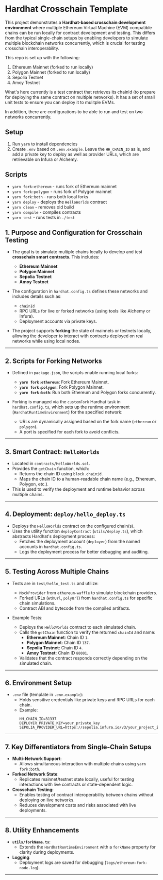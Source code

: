# Hardhat Crosschain Template

This project demonstrates a **Hardhat-based crosschain development environment** where multiple Ethereum Virtual Machine (EVM) compatible chains can be run locally for contract development and testing. This differs from the typical single-chain setups by enabling developers to simulate multiple blockchain networks concurrently, which is crucial for testing crosschain interoperability.

This repo is set up with the following: 
1) Ethereum Mainnet (forked to run locally)
2) Polygon Mainnet (forked to run locally)
3) Sepolia Testnet 
4) Amoy Testnet

What's here currently is a test contract that retrieves its chainId (to prepare for deploying the same contract on multiple networks). It has a set of small unit tests to ensure you can deploy it to mulitple EVMs. 

In addition, there are configurations to be able to run and test on two networks concurrently.

## Setup
1) Run `yarn` to install dependencies
2) Create `.env` based on `.env.example`. Leave the `HH_CHAIN_ID` as is, and add a private key to deploy as well as provider URLs, which are retrievable on Infura or Alchemy.

## Scripts
- `yarn fork:ethereum` - runs fork of Ethereum mainnet
- `yarn fork:polygon` - runs fork of Polygon mainnet
- `yarn fork:both` - runs both local forks
- `yarn deploy` - deploys the `HelloWorlds` contract
- `yarn clean` - removes old build
- `yarn compile` - compiles contracts
- `yarn test` - runs tests in `./test`

## 1. **Purpose and Configuration for Crosschain Testing**
   - The goal is to simulate multiple chains locally to develop and test **crosschain smart contracts**. This includes:
     - **Ethereum Mainnet**
     - **Polygon Mainnet**
     - **Sepolia Testnet**
     - **Amoy Testnet**

   - The configuration in `hardhat.config.ts` defines these networks and includes details such as:
     - `chainId`
     - RPC URLs for live or forked networks (using tools like Alchemy or Infura).
     - Deployment accounts via private keys.

   - The project supports **forking** the state of mainnets or testnets locally, allowing the developer to interact with contracts deployed on real networks while using local nodes.

---

## 2. **Scripts for Forking Networks**
   - Defined in `package.json`, the scripts enable running local forks:
     - **`yarn fork:ethereum`**: Fork Ethereum Mainnet.
     - **`yarn fork:polygon`**: Fork Polygon Mainnet.
     - **`yarn fork:both`**: Run both Ethereum and Polygon forks concurrently.
   
   - Forking is managed via the `customFork` Hardhat task in `hardhat.config.ts`, which sets up the runtime environment (`HardhatRuntimeEnvironment`) for the specified network:
     - URLs are dynamically assigned based on the fork name (`ethereum` or `polygon`).
     - A port is specified for each fork to avoid conflicts.

---

## 3. **Smart Contract: `HelloWorlds`**
   - Located in `contracts/HelloWorlds.sol`.
   - Provides the `getChain` function, which:
     - Returns the chain ID using `block.chainid`.
     - Maps the chain ID to a human-readable chain name (e.g., Ethereum, Polygon, etc.).
   - This is used to verify the deployment and runtime behavior across multiple chains.

---

## 4. **Deployment: `deploy/hello_deploy.ts`**
   - Deploys the `HelloWorlds` contract on the configured chain(s).
   - Uses the utility function `deployContract` (`utils/deploy.ts`), which abstracts Hardhat's deployment process:
     - Fetches the deployment account (`deployer`) from the named accounts in `hardhat.config.ts`.
     - Logs the deployment process for better debugging and auditing.

---

## 5. **Testing Across Multiple Chains**
   - Tests are in `test/hello_test.ts` and utilize:
     - `MockProvider` from `ethereum-waffle` to simulate blockchain providers.
     - Forked URLs (`ethUrl`, `polyUrl`) from `hardhat.config.ts` for specific chain simulations.
     - Contract ABI and bytecode from the compiled artifacts.

   - Example Tests:
     - Deploys the `HelloWorlds` contract to each simulated chain.
     - Calls the `getChain` function to verify the returned `chainId` and name:
       - **Ethereum Mainnet**: Chain ID `1`.
       - **Polygon Mainnet**: Chain ID `137`.
       - **Sepolia Testnet**: Chain ID `4`.
       - **Amoy Testnet**: Chain ID `80001`.
     - Validates that the contract responds correctly depending on the simulated chain.

---

## 6. **Environment Setup**
   - `.env` file (template in `.env.example`):
     - Holds sensitive credentials like private keys and RPC URLs for each chain.
     - Example:
       ```
       HH_CHAIN_ID=31337
       DEPLOYER_PRIVATE_KEY=your_private_key
       SEPOLIA_PROVIDER_URL=https://sepolia.infura.io/v3/your_project_id
       ```

---

## 7. **Key Differentiators from Single-Chain Setups**
   - **Multi-Network Support**:
     - Allows simultaneous interaction with multiple chains using `yarn fork:both`.
   - **Forked Network State**:
     - Replicates mainnet/testnet state locally, useful for testing interactions with live contracts or state-dependent logic.
   - **Crosschain Testing**:
     - Enables testing of contract interoperability between chains without deploying on live networks.
     - Reduces development costs and risks associated with live deployments.

---

## 8. **Utility Enhancements**
   - **`utils/forkName.ts`**:
     - Extends the `HardhatRuntimeEnvironment` with a `forkName` property for clarity during deployments.
   - **Logging**:
     - Deployment logs are saved for debugging (`logs/ethereum-fork-node.log`).

---
